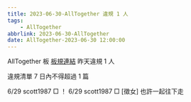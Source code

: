 ```yaml
---
title: 2023-06-30-AllTogether 違規 1 人
tags:
    - AllTogether
abbrlink: 2023-06-30-AllTogether
date: AllTogether-2023-06-30 12:00:00
---
```

AllTogether 板 [板規連結](https://www.ptt.cc/bbs/AllTogether/M.1643211430.A.5FB.html)
昨天違規 1 人
<!-- more -->

違規清單
7 日內不得超過 1 篇

6/29 scott1987 □ ！
6/29 scott1987 □ [徵女] 也許一起往下走